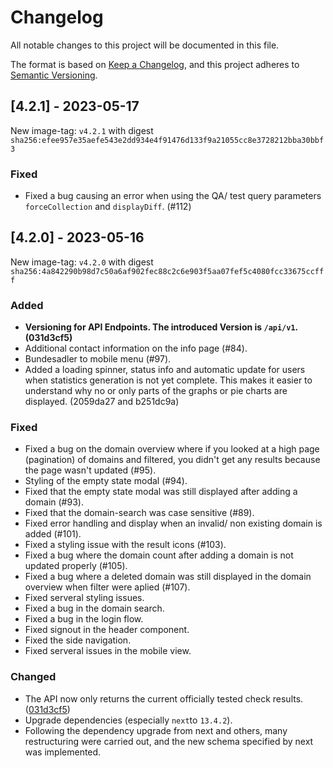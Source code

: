 # Changelog
All notable changes to this project will be documented in this file.

The format is based on [Keep a Changelog](https://keepachangelog.com/en/1.1.0/),
and this project adheres to [Semantic Versioning](https://semver.org/spec/v2.0.0.html).

## [4.2.1] - 2023-05-17

New image-tag: `v4.2.1` with digest `sha256:efee957e35aefe543e2dd934e4f91476d133f9a21055cc8e3728212bba30bbf3`

### Fixed

- Fixed a bug causing an error when using the QA/ test query parameters `forceCollection` and `displayDiff`. (#112)

## [4.2.0] - 2023-05-16

New image-tag: `v4.2.0` with digest `sha256:4a842290b98d7c50a6af902fec88c2c6e903f5aa07fef5c4080fcc33675ccfff`

### Added

- **Versioning for API Endpoints. The introduced Version is `/api/v1`. (031d3cf5)**
- Additional contact information on the info page (#84).
- Bundesadler to mobile menu (#97).
- Added a loading spinner, status info and automatic update for users when statistics generation is not yet complete. This makes it easier to understand why no or only parts of the graphs or pie charts are displayed. (2059da27 and b251dc9a)



### Fixed

- Fixed a bug on the domain overview where if you looked at a high page (pagination) of domains and filtered, you didn't get any results because the page wasn't updated (#95).
- Styling of the empty state modal (#94).
- Fixed that the empty state modal was still displayed after adding a domain (#93).
- Fixed that the domain-search was case sensitive (#89).
- Fixed error handling and display when an invalid/ non existing domain is added (#101).
- Fixed a styling issue with the result icons (#103).
- Fixed a bug where the domain count after adding a domain is not updated properly (#105).
- Fixed a bug where a deleted domain was still displayed in the domain overview when filter were aplied (#107).
- Fixed serveral styling issues.
- Fixed a bug in the domain search. 
- Fixed a bug in the login flow. 
- Fixed signout in the header component.
- Fixed the side navigation.
- Fixed serveral issues in the mobile view.

### Changed

- The API now only returns the current officially tested check results. ([031d3cf5](https://gitlab.com/ozg-security/ozgsec-security-quick-test/-/commit/031d3cf5850e3039530b133ccb8ac4012e56bdc0))
- Upgrade dependencies (especially `next`to `13.4.2`).
- Following the dependency upgrade from next and others, many restructuring were carried out, and the new schema specified by next was implemented.
